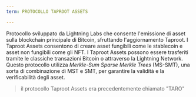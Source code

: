 ```yaml
---
term: PROTOCOLLO TAPROOT ASSETS

---
```

Protocollo sviluppato da Lightning Labs che consente l'emissione di asset sulla blockchain principale di Bitcoin, sfruttando l'aggiornamento Taproot. I Taproot Assets consentono di creare asset fungibili come le stablecoin e asset non fungibili come gli NFT. I Taproot Assets possono essere trasferiti tramite le classiche transazioni Bitcoin o attraverso la Lightning Network. Questo protocollo utilizza *Merkle-Sum Sparse Merkle Trees* (MS-SMT), una sorta di combinazione di MST e SMT, per garantire la validità e la verificabilità degli asset.

> il protocollo Taproot Assets era precedentemente chiamato "TARO"
